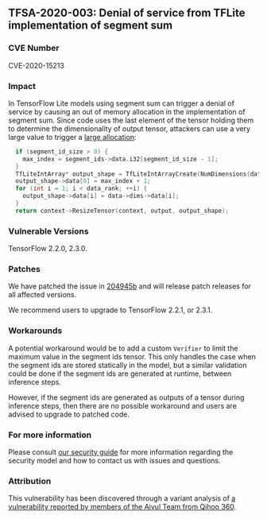 ## TFSA-2020-003: Denial of service from TFLite implementation of segment sum

### CVE Number
CVE-2020-15213

### Impact
In TensorFlow Lite models using segment sum can trigger a denial of service by
causing an out of memory allocation in the implementation of segment sum. Since
code uses the last element of the tensor holding them to determine the
dimensionality of output tensor, attackers can use a very large value to trigger
a [large
allocation](https://github.com/tensorflow/tensorflow/blob/0e68f4d3295eb0281a517c3662f6698992b7b2cf/tensorflow/lite/kernels/segment_sum.cc#L39-L48):
```cc
  if (segment_id_size > 0) {
    max_index = segment_ids->data.i32[segment_id_size - 1];
  }
  TfLiteIntArray* output_shape = TfLiteIntArrayCreate(NumDimensions(data));
  output_shape->data[0] = max_index + 1;
  for (int i = 1; i < data_rank; ++i) {
    output_shape->data[i] = data->dims->data[i];
  }
  return context->ResizeTensor(context, output, output_shape);
```

### Vulnerable Versions
TensorFlow 2.2.0, 2.3.0.

### Patches
We have patched the issue in
[204945b](https://github.com/tensorflow/tensorflow/commit/204945b) and will
release patch releases for all affected versions.

We recommend users to upgrade to TensorFlow 2.2.1, or 2.3.1.

### Workarounds
A potential workaround would be to add a custom `Verifier` to limit the maximum
value in the segment ids tensor. This only handles the case when the segment ids
are stored statically in the model, but a similar validation could be done if
the segment ids are generated at runtime, between inference steps.

However, if the segment ids are generated as outputs of a tensor during
inference steps, then there are no possible workaround and users are advised to
upgrade to patched code.

### For more information
Please consult [our security
guide](https://github.com/tensorflow/tensorflow/blob/master/SECURITY.md) for
more information regarding the security model and how to contact us with issues
and questions.

### Attribution
This vulnerability has been discovered through a variant analysis of [a
vulnerability reported by members of the Aivul Team from Qihoo
360](https://github.com/tensorflow/tensorflow/blob/master/tensorflow/security/advisory/tfsa-2020-002.md).
